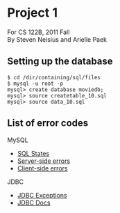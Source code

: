 Project 1
=========

For CS 122B, 2011 Fall  
By Steven Neisius and Arielle Paek

Setting up the database
-----------------------

    $ cd /dir/containing/sql/files
    $ mysql -u root -p
    mysql> create database moviedb;
    mysql> source createtable_10.sql
    mysql> source data_10.sql

List of error codes
-------------------

MySQL

- [SQL States]("http://dev.mysql.com/doc/refman/5.0/en/connector-j-reference-error-sqlstates.html")
- [Server-side errors]("http://dev.mysql.com/doc/refman/5.5/en/error-messages-server.html")
- [Client-side errors]("http://dev.mysql.com/doc/refman/5.5/en/error-messages-client.html")

JDBC

- [JDBC Exceptions]("http://www.java2s.com/Open-Source/Java-Document/Database-JDBC-Connection-Pool/mysql/com.mysql.jdbc.exceptions.jdbc4.htm")
- [JDBC Docs]("http://www.java2s.com/Open-Source/Java-Document/Database-JDBC-Connection-Pool/mysql/com.mysql.jdbc.htm")
